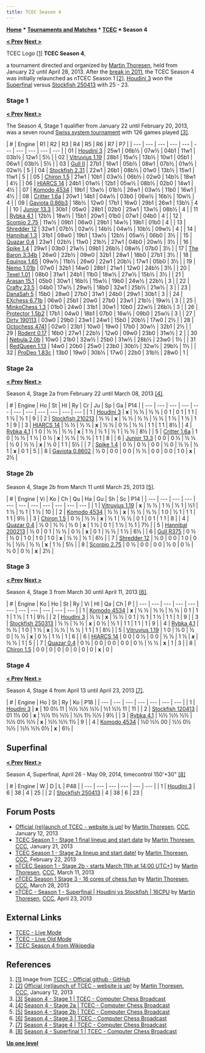 ```yaml
---
title: TCEC Season 4
---
```

**[Home](Home "Home") \* [Tournaments and Matches](Tournaments_and_Matches "Tournaments and Matches") \* [TCEC](TCEC "TCEC") \* Season 4**  

**[< Prev](TCEC_Season_3 "TCEC Season 3") [Next >](TCEC_Season_5 "TCEC Season 5")**



 [](https://tcec-chess.com/) TCEC Logo <a id="cite-note-1" href="#cite-ref-1">[1]</a> 
**TCEC Season 4**,  

a tournament directed and organized by [Martin Thoresen](Martin_Thoresen "Martin Thoresen"), held from January 22 until April 28, 2013. After the [break in 2011](TCEC_Season_3 "TCEC Season 3"), the TCEC Season 4 was initially relaunched as nTCEC Season 1 <a id="cite-note-2" href="#cite-ref-2">[2]</a>. [Houdini 3](Houdini "Houdini") won the [Superfinal](#sufi) versus [Stockfish 250413](Stockfish "Stockfish") with 25 - 23.



### Stage 1


**[< Prev](TCEC_Season_3#Second "TCEC Season 3") [Next >](TCEC_Season_5#Stage1 "TCEC Season 5")**  

The Season 4, Stage 1 qualifier from January 22 until February 20, 2013, was a seven round [Swiss system tournament](https://en.wikipedia.org/wiki/Swiss-system_tournament) with 126 games played <a id="cite-note-3" href="#cite-ref-3">[3]</a>.





|  #
 |  Engine
 |  R1  |  R2  |  R3  |  R4  |  R5  |  R6  |  R7
 |  P7 |
| --- | --- | --- | --- | --- | --- | --- | --- | --- | --- |
|  01
 | [Houdini 3](Houdini "Houdini") |  25w1  |  06b½  |  07w½  |  04b1  |  11w1  |  03b½  |  12w1
 |  5½
 |
|  02
 | [Vitruvius 1.19](Vitruvius "Vitruvius") |  28b1  |  15w½  |  13b½  |  10w1  |  05b1  |  06w1  |  03b½
 |  5½
 |
|  03
 | [Gull II](Gull "Gull") |  27b1  |  16w1  |  05b½  |  08w1  |  07b½  |  01w½  |  02w½
 |  5
 |
|  04
 | [Stockfish 2.31](Stockfish "Stockfish") |  22w1  |  26b1  |  08b½  |  01w0  |  13b½  |  15w1  |  11w1
 |  5
 |
|  05
 | [Chiron 1.5](Chiron "Chiron") |  21w1  |  10b1  |  03w½  |  06b½  |  02w0  |  14b½  |  18w1
 |  4½
 |
|  06
 | [HIARCS 14](HIARCS "HIARCS") |  24b1  |  01w½  |  12b1  |  05w½  |  08b½  |  02b0  |  14w1
 |  4½
 |
|  07
 | [Komodo 4534](Komodo "Komodo") |  19b1  |  13w½  |  01b½  |  26w1  |  03w½  |  11b0  |  16w1
 |  4½
 |
|  08
 | [Critter 1.6a](Critter "Critter") |  20w1  |  14b1  |  04w½  |  03b0  |  06w½  |  16b½  |  10w½
 |  4
 |
|  09
 | [Gaviota 0.86b3](Gaviota "Gaviota") |  18b½  |  12w0  |  17b1  |  16w0  |  29b1  |  26w1  |  13b½
 |  4
 |
|  10
 | [Junior 13.3](Junior "Junior") |  30b1  |  05w0  |  28b1  |  02b0  |  25w1  |  13w½  |  08b½
 |  4
 |
|  11
 | [Rybka 4.1](Rybka "Rybka") |  12b½  |  18w½  |  15b1  |  20w1  |  01b0  |  07w1  |  04b0
 |  4
 |
|  12
 | [Scorpio 2.75](Scorpio "Scorpio") |  11w½  |  09b1  |  06w0  |  29b1  |  14w½  |  19b1  |  01b0
 |  4
 |
|  13
 | [Shredder 12](Shredder "Shredder") |  32w1  |  07b½  |  02w½  |  14b½  |  04w½  |  10b½  |  09w½
 |  4
 |
|  14
 | [Hannibal 1.3](Hannibal "Hannibal") |  31b1  |  08w0  |  19b1  |  13w½  |  12b½  |  05w½  |  06b0
 |  3½
 |
|  15
 | [Quazar 0.4](Quazar "Quazar") |  23w1  |  02b½  |  11w0  |  21b½  |  27w1  |  04b0  |  20w½
 |  3½
 |
|  16
 | [Spike 1.4](Spike "Spike") |  29w1  |  03b0  |  21w½  |  09b1  |  26b½  |  08w½  |  07b0
 |  3½
 |
|  17
 | [The Baron 3.34b](The_Baron "The Baron") |  26w0  |  22b½  |  09w0  |  32b1  |  28w1  |  18b0  |  27b1
 |  3½
 |
|  18
 | [Equinox 1.65](Equinox "Equinox") |  09w½  |  11b½  |  26w0  |  22w1  |  20b½  |  17w1  |  05b0
 |  3½
 |
|  19
 | [Nemo 1.01b](Nemo "Nemo") |  07w0  |  32b1  |  14w0  |  28b1  |  21w1  |  12w0  |  24b½
 |  3½
 |
|  20
 | [Texel 1.01](Texel "Texel") |  08b0  |  31w1  |  24b1  |  11b0  |  18w½  |  27w½  |  15b½
 |  3½
 |
|  21
 | [Arasan 15.1](Arasan "Arasan") |  05b0  |  30w1  |  16b½  |  15w½  |  19b0  |  24w½  |  22b½
 |  3
 |
|  22
 | [Crafty 23.5](Crafty "Crafty") |  04b0  |  17w½  |  29w½  |  18b0  |  32w1  |  25b½  |  21w½
 |  3
 |
|  23
 | [DanaSah 5](DanaSah "DanaSah") |  15b0  |  28w0  |  27b0  |  31w1  |  24b0  |  29w1  |  30b1
 |  3
 |
|  24
 | [EXchess 6.71b](EXchess "EXchess") |  06w0  |  25b1  |  20w0  |  27b0  |  23w1  |  21b½  |  19w½
 |  3
 |
|  25
 | [MinkoChess 1.3](MinkoChess "MinkoChess") |  01b0  |  24w0  |  31b1  |  30w1  |  10b0  |  22w½  |  26b½
 |  3
 |
|  26
 | [Protector 1.5b2](Protector "Protector") |  17b1  |  04w0  |  18b1  |  07b0  |  16w½  |  09b0  |  25w½
 |  3
 |
|  27
 | [Dirty 190113](Dirty "Dirty") |  03w0  |  29b0  |  23w1  |  24w1  |  15b0  |  20b½  |  17w0
 |  2½
 |
|  28
 | [Octochess 4741](Octochess "Octochess") |  02w0  |  23b1  |  10w0  |  19w0  |  17b0  |  30w½  |  32b1
 |  2½
 |
|  29
 | [Rodent 0.17](Rodent "Rodent") |  16b0  |  27w1  |  22b½  |  12w0  |  09w0  |  23b0  |  31w½
 |  2
 |
|  30
 | [Nebula 2.0b](Nebula "Nebula") |  10w0  |  21b0  |  32w½  |  25b0  |  31w½  |  28b½  |  23w0
 |  1½
 |
|  31
 | [RedQueen 1.13](RedQueen "RedQueen") |  14w0  |  20b0  |  25w0  |  23b0  |  30b½  |  32w½  |  29b½
 |  1½
 |
|  32
 | [ProDeo 1.83c](ProDeo "ProDeo") |  13b0  |  19w0  |  30b½  |  17w0  |  22b0  |  31b½  |  28w0
 |  1
 |






### Stage 2a


**[< Prev](TCEC_Season_3#First "TCEC Season 3") [Next >](TCEC_Season_5#Stage2 "TCEC Season 5")**  

Season 4, Stage 2a from February 22 until March 08, 2013 <a id="cite-note-4" href="#cite-ref-4">[4]</a>.





|  #
 |  Engine
 |  Ho  |  St  |  HI  |  Ry  |  Cr  |  Ju  |  Sp  |  Ga
 |  P14 |
| --- | --- | --- | --- | --- | --- | --- | --- | --- | --- | --- |
|  1
 | [Houdini 3](Houdini "Houdini") | **x** |  ½ ½
 |  ½ ½
 |  0 1
 |  0 1
 |  1 1
 |  1 ½
 |  ½ 1
 |  9
 |
|  2
 | [Stockfish 210213](Stockfish "Stockfish") |  ½ ½
 | **x** |  ½ ½
 |  ½ ½
 |  ½ ½
 |  1 ½
 |  1 ½
 |  1 1
 |  9
 |
|  3
 | [HIARCS 14](HIARCS "HIARCS") |  ½ ½
 |  ½ ½
 | **x** |  ½ ½
 |  0 ½
 |  ½ ½
 |  1 1
 |  1 1
 |  8½
 |
|  4
 | [Rybka 4.1](Rybka "Rybka") |  1 0
 |  ½ ½
 |  ½ ½
 | **x** |  1 ½
 |  ½ 1
 |  ½ 1
 |  ½ ½
 |  8½
 |
|  5
 | [Critter 1.6a](Critter "Critter") |  1 0
 |  ½ ½
 |  1 ½
 |  0 ½
 | **x** |  ½ ½
 |  ½ ½
 |  1 1
 |  8
 |
|  6
 | [Junior 13.3](Junior "Junior") |  0 0
 |  0 ½
 |  ½ ½
 |  ½ 0
 |  ½ ½
 | **x** |  ½ 0
 |  1 1
 |  5½
 |
|  7
 | [Spike 1.4](Spike "Spike") |  0 ½
 |  0 ½
 |  0 0
 |  ½ 0
 |  ½ ½
 |  ½ 1
 | **x** |  0 1
 |  5
 |
|  8
 | [Gaviota 0.8602](Gaviota "Gaviota") |  ½ 0
 |  0 0
 |  0 0
 |  ½ ½
 |  0 0
 |  0 0
 |  1 0
 | **x** |  2½
 |


### Stage 2b


Season 4, Stage 2b from March 11 until March 25, 2013 <a id="cite-note-5" href="#cite-ref-5">[5]</a>.





|  #
 |  Engine
 |  Vi  |  Ko  |  Ch  |  Qu  |  Ha  |  Gu  |  Sh  |  Sc
 |  P14 |
| --- | --- | --- | --- | --- | --- | --- | --- | --- | --- | --- |
|  1
 | [Vitruvius 1.19](Vitruvius "Vitruvius") | **x** |  ½ ½
 |  1 ½
 |  ½ 1
 |  ½1
 |  1 ½
 |  ½ 1
 |  1 ½
 |  10
 |
|  2
 | [Komodo 4534](Komodo "Komodo") |  ½ ½
 | **x** |  ½ ½
 |  ½ ½
 |  1 0
 |  ½ 1
 |  1 1
 |  1 1
 |  9½
 |
|  3
 | [Chiron 1.5](Chiron "Chiron") |  0 ½
 |  ½ ½
 | **x** |  ½ 1
 |  ½ ½
 |  0 1
 |  0 1
 |  1 1
 |  8
 |
|  4
 | [Quazar 0.4](Quazar "Quazar") |  ½ 0
 |  ½ ½
 |  ½ 0
 | **x** |  1 ½
 |  0 1
 |  1 ½
 |  ½ 1
 |  7½
 |
|  5
 | [Hannibal 200213](Hannibal "Hannibal") |  ½ 0
 |  0 1
 |  ½ ½
 |  0 ½
 | **x** |  0 1
 |  ½ ½
 |  1 ½
 |  6½
 |
|  6
 | [Gull R375](Gull "Gull") |  0 ½
 |  ½ 0
 |  1 0
 |  1 0
 |  1 0
 | **x** |  ½ ½
 |  ½ 1
 |  6½
 |
|  7
 | [Shredder 12](Shredder "Shredder") |  ½ 0
 |  0 0
 |  1 0
 |  0 ½
 |  ½½
 |  ½ ½
 | **x** |  1 ½
 |  5½
 |
|  8
 | [Scorpio 2.75](Scorpio "Scorpio") |  0 ½
 |  0 0
 |  0 0
 |  ½ 0
 |  0 ½
 |  ½ 0
 |  0 ½
 | **x** |  2½
 |






### Stage 3


**[< Prev](TCEC_Season_3 "TCEC Season 3") [Next >](TCEC_Season_5#Stage3 "TCEC Season 5")**  

Season 4, Stage 3 from March 30 until April 11, 2013 <a id="cite-note-6" href="#cite-ref-6">[6]</a>.





|  #
 |  Engine
 |  Ko  |  Ho  |  St  |  Ry  |  Vi  |  HI  |  Qa  |  Ch
 |  P
 |
| --- | --- | --- | --- | --- | --- | --- | --- | --- | --- | --- |
|  1
 | [Komodo 4534](Komodo "Komodo") | **x** |  ½ ½
 |  ½ ½
 |  ½ ½
 |  0 1
 |  1 1
 |  1 ½
 |  1 1
 |  9½
 |
|  2
 | [Houdini 3](Houdini "Houdini") |  ½ ½
 | **x** |  ½ ½
 |  0 1
 |  ½ 1
 |  1 ½
 |  1 1
 |  1
 |  9
 |
|  3
 | [Stockfish 250313](Stockfish "Stockfish") |  ½ ½
 |  ½ ½
 | **x** |  0 ½
 |  ½ 1
 |  1 1
 |  1 1
 |  1
 |  9
 |
|  4
 | [Rybka 4.1](Rybka "Rybka") |  ½ ½
 |  1 0
 |  1 ½
 | **x** |  ½ ½
 |  ½ ½
 |  1 1
 |  1
 |  8½
 |
|  5
 | [Vitruvius 1.19](Vitruvius "Vitruvius") |  1 0
 |  ½ 0
 |  ½ 0
 |  ½ ½
 | **x** |  0 ½
 |  1 ½
 |  1
 |  6
 |
|  6
 | [HIARCS 14](HIARCS "HIARCS") |  0 0
 |  0 ½
 |  0 0
 |  ½ ½
 |  1 ½
 | **x** |  ½ ½
 |  1
 |  5
 |
|  7
 | [Quazar 0.4](Quazar "Quazar") |  0 ½
 |  0 0
 |  0 0
 |  0 0
 |  0 ½
 |  ½ ½
 | **x** |  1
 |  3
 |
|  8
 | [Chiron 1.5](Chiron "Chiron") |  0 0
 |  0
 |  0
 |  0
 |  0
 |  0
 |  0
 | **x** |  0
 |






### Stage 4


**[< Prev](TCEC_Season_3 "TCEC Season 3") [Next >](TCEC_Season_5#Stage4 "TCEC Season 5")**  

Season 4, Stage 4 from April 13 until April 23, 2013 <a id="cite-note-7" href="#cite-ref-7">[7]</a>.





|  #
 |  Engine
 |  Ho  |  St  |  Ry  |  Ko
 |  P18 |
| --- | --- | --- | --- | --- | --- | --- |
|  1
 | [Houdini 3](Houdini "Houdini") | **x** |  10 0½ 11
 |  ½½ ½½ ½½
 |  ½1 ½½ 11
 |  11
 |
|  2
 | [Stockfish 120413](Stockfish "Stockfish") |  01 1½ 00
 | **x** |  ½½ 1½ ½½
 |  ½½ 1½ ½½
 |  9½
 |
|  3
 | [Rybka 4.1](Rybka "Rybka") |  ½½ ½½ ½½
 |  ½½ 0½ ½½
 | **x** |  ½½ ½½ 1½
 |  9
 |
|  4
 | [Komodo 4534](Komodo "Komodo") |  ½0 ½½ 00
 |  ½½ 0½ ½½
 |  ½½ ½½ 0½
 | **x** |  6½
 |






## Superfinal


**[< Prev](TCEC_Season_2#Sufi "TCEC Season 2") [Next >](TCEC_Season_5#Sufi "TCEC Season 5")**  

Season 4, Superfinal, April 26 - May 09, 2014, timecontrol 150'+30" <a id="cite-note-8" href="#cite-ref-8">[8]</a>





|  #
 |  Engine
 |  W
 |  D
 |  L
 |  P48 |
| --- | --- | --- | --- | --- | --- |
|  1
 | [Houdini 3](Houdini "Houdini") |  6
 |  38
 |  4
 |  25
 |
|  2
 | [Stockfish 250413](Stockfish "Stockfish") |  4
 |  38
 |  6
 |  23
 |


## Forum Posts


* [Official (re)launch of TCEC - website is up!](http://www.talkchess.com/forum3/viewtopic.php?f=2&t=46861) by [Martin Thoresen](Martin_Thoresen "Martin Thoresen"), [CCC](CCC "CCC"), January 12, 2013
* [TCEC Season 1 - Stage 1 final lineup and start date](http://www.talkchess.com/forum3/viewtopic.php?f=6&t=46954) by [Martin Thoresen](Martin_Thoresen "Martin Thoresen"), [CCC](CCC "CCC"), January 21, 2013
* [TCEC Season 1 - Stage 2a lineup and start date!](http://www.talkchess.com/forum3/viewtopic.php?f=6&t=47296) by [Martin Thoresen](Martin_Thoresen "Martin Thoresen"), [CCC](CCC "CCC"), February 22, 2013
* [nTCEC Season 1 - Stage 2b - starts March 11th at 14:00 UTC+1](http://www.talkchess.com/forum3/viewtopic.php?f=6&t=47474) by [Martin Thoresen](Martin_Thoresen "Martin Thoresen"), [CCC](CCC "CCC"), March 11, 2013
* [nTCEC Season 1 Stage 3 - 16 cores of chess fun](http://www.talkchess.com/forum3/viewtopic.php?f=6&t=47631) by [Martin Thoresen](Martin_Thoresen "Martin Thoresen"), [CCC](CCC "CCC"), March 28, 2013
* [nTCEC - Season 1 - Superfinal | Houdini vs Stockfish | 16CPU](http://www.talkchess.com/forum3/viewtopic.php?f=6&t=47842) by [Martin Thoresen](Martin_Thoresen "Martin Thoresen"), [CCC](CCC "CCC"), April 23, 2013


## External Links


* [TCEC - Live Mode](https://tcec-chess.com/)
* [TCEC - Live Old Mode](https://tcec-chess.com/liveold.html)
* [TCEC Season 4 from Wikipedia](https://en.wikipedia.org/wiki/TCEC_Season_4)


## References


1. <a id="cite-ref-1" href="#cite-note-1">[1]</a> Image from [TCEC - Official github · GitHub](https://github.com/TCEC-Chess)
2. <a id="cite-ref-2" href="#cite-note-2">[2]</a> [Official (re)launch of TCEC - website is up!](http://www.talkchess.com/forum3/viewtopic.php?f=2&t=46861) by [Martin Thoresen](Martin_Thoresen "Martin Thoresen"), [CCC](CCC "CCC"), January 12, 2013
3. <a id="cite-ref-3" href="#cite-note-3">[3]</a> [Season 4 - Stage 1 | TCEC - Computer Chess Broadcast](https://tcec-chess.com/#game=1&season=4&stage=1)
4. <a id="cite-ref-4" href="#cite-note-4">[4]</a> [Season 4 - Stage 2a | TCEC - Computer Chess Broadcast](https://tcec-chess.com/#game=1&season=4&stage=2a)
5. <a id="cite-ref-5" href="#cite-note-5">[5]</a> [Season 4 - Stage 2b | TCEC - Computer Chess Broadcast](https://tcec-chess.com/#game=1&season=4&stage=2b)
6. <a id="cite-ref-6" href="#cite-note-6">[6]</a> [Season 4 - Stage 3 | TCEC - Computer Chess Broadcast](https://tcec-chess.com/#game=1&season=4&stage=3)
7. <a id="cite-ref-7" href="#cite-note-7">[7]</a> [Season 4 - Stage 4 | TCEC - Computer Chess Broadcast](https://tcec-chess.com/#game=1&season=4&stage=4)
8. <a id="cite-ref-8" href="#cite-note-8">[8]</a> [Season 4 - Superfinal 1 | TCEC - Computer Chess Broadcast](https://tcec-chess.com/#div=sf&game=1&season=4)

**[Up one level](TCEC "TCEC")**







 
